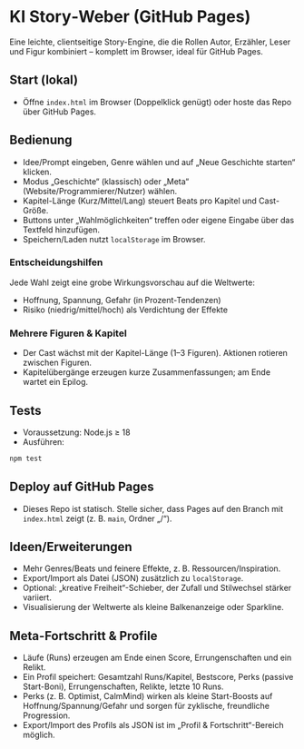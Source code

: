 # KI Story‑Weber (GitHub Pages)

Eine leichte, clientseitige Story-Engine, die die Rollen Autor, Erzähler, Leser und Figur kombiniert – komplett im Browser, ideal für GitHub Pages.

## Start (lokal)

- Öffne `index.html` im Browser (Doppelklick genügt) oder hoste das Repo über GitHub Pages.

## Bedienung

- Idee/Prompt eingeben, Genre wählen und auf „Neue Geschichte starten“ klicken.
- Modus „Geschichte“ (klassisch) oder „Meta“ (Website/Programmierer/Nutzer) wählen.
- Kapitel-Länge (Kurz/Mittel/Lang) steuert Beats pro Kapitel und Cast-Größe.
- Buttons unter „Wahlmöglichkeiten“ treffen oder eigene Eingabe über das Textfeld hinzufügen.
- Speichern/Laden nutzt `localStorage` im Browser.

### Entscheidungshilfen

Jede Wahl zeigt eine grobe Wirkungsvorschau auf die Weltwerte:

- Hoffnung, Spannung, Gefahr (in Prozent-Tendenzen)
- Risiko (niedrig/mittel/hoch) als Verdichtung der Effekte

### Mehrere Figuren & Kapitel

- Der Cast wächst mit der Kapitel-Länge (1–3 Figuren). Aktionen rotieren zwischen Figuren.
- Kapitelübergänge erzeugen kurze Zusammenfassungen; am Ende wartet ein Epilog.

## Tests

- Voraussetzung: Node.js ≥ 18
- Ausführen:

```powershell
npm test
```

## Deploy auf GitHub Pages

- Dieses Repo ist statisch. Stelle sicher, dass Pages auf den Branch mit `index.html` zeigt (z. B. `main`, Ordner „/“).

## Ideen/Erweiterungen

- Mehr Genres/Beats und feinere Effekte, z. B. Ressourcen/Inspiration.
- Export/Import als Datei (JSON) zusätzlich zu `localStorage`.
- Optional: „kreative Freiheit“-Schieber, der Zufall und Stilwechsel stärker variiert.
- Visualisierung der Weltwerte als kleine Balkenanzeige oder Sparkline.

## Meta-Fortschritt & Profile

- Läufe (Runs) erzeugen am Ende einen Score, Errungenschaften und ein Relikt.
- Ein Profil speichert: Gesamtzahl Runs/Kapitel, Bestscore, Perks (passive Start-Boni), Errungenschaften, Relikte, letzte 10 Runs.
- Perks (z. B. Optimist, CalmMind) wirken als kleine Start-Boosts auf Hoffnung/Spannung/Gefahr und sorgen für zyklische, freundliche Progression.
- Export/Import des Profils als JSON ist im „Profil & Fortschritt“-Bereich möglich.

